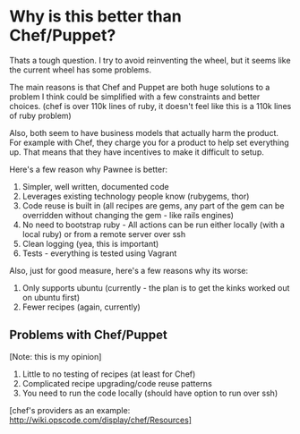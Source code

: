 # Why is this better than Chef/Puppet?

Thats a tough question.  I try to avoid reinventing the wheel, but it seems like the current wheel has some problems.

The main reasons is that Chef and Puppet are both huge solutions to a problem I think could be simplified with a few constraints and better choices.  (chef is over 110k lines of ruby, it doesn't feel like this is a 110k lines of ruby problem)

Also, both seem to have business models that actually harm the product.  For example with Chef, they charge you for a product to help set everything up.  That means that they have incentives to make it difficult to setup.

Here's a few reason why Pawnee is better:

1) Simpler, well written, documented code
2) Leverages existing technology people know (rubygems, thor)
3) Code reuse is built in (all recipes are gems, any part of the gem can be overridden without changing the gem - like rails engines)
4) No need to bootstrap ruby - All actions can be run either locally (with a local ruby) or from a remote server over ssh
5) Clean logging (yea, this is important)
6) Tests - everything is tested using Vagrant


Also, just for good measure, here's a few reasons why its worse:

1) Only supports ubuntu (currently - the plan is to get the kinks worked out on ubuntu first)
2) Fewer recipes (again, currently)


## Problems with Chef/Puppet

[Note: this is my opinion]

1. Little to no testing of recipes (at least for Chef)
2. Complicated recipe upgrading/code reuse patterns
3. You need to run the code locally (should have option to run over ssh)

[chef's providers as an example: http://wiki.opscode.com/display/chef/Resources]
